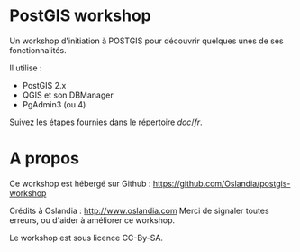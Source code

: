 PostGIS workshop
================

Un workshop d'initiation à POSTGIS pour découvrir quelques unes de ses fonctionnalités.

Il utilise :

* PostGIS 2.x
* QGIS et son DBManager
* PgAdmin3 (ou 4)

Suivez les étapes fournies dans le répertoire _doc_/_fr_.

A propos
========

Ce workshop est hébergé sur Github : https://github.com/Oslandia/postgis-workshop

Crédits à Oslandia : http://www.oslandia.com
Merci de signaler toutes erreurs, ou d'aider à améliorer ce workshop. 

Le workshop est sous licence CC-By-SA.

